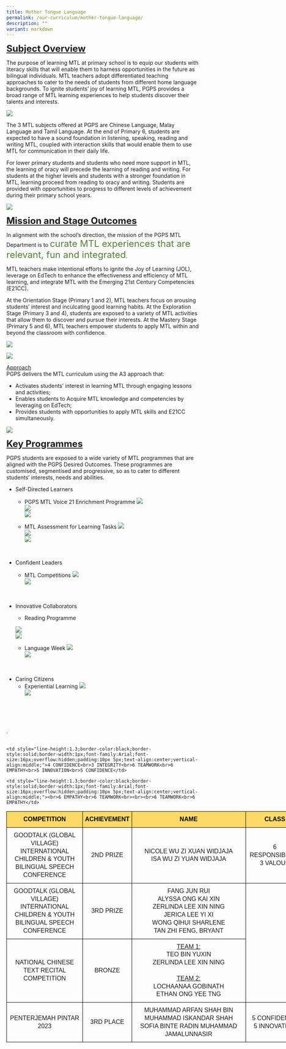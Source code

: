 ```yaml
---
title: Mother Tongue Language
permalink: /our-curriculum/mother-tongue-language/
description: ""
variant: markdown
---
```

**<font size="5"><u>Subject Overview</u></font>**


The purpose of learning MTL at primary school is to equip our students with literacy skills that will enable them to harness opportunities in the future as bilingual individuals. MTL teachers adopt differentiated teaching approaches to cater to the needs of students from different home language backgrounds. To ignite students’ joy of learning MTL, PGPS provides a broad range of MTL learning experiences to help students discover their talents and interests. 


![](/images/Our%20Curriculum/MTL%201.jpg)

The 3 MTL subjects offered at PGPS are Chinese Language, Malay Language and Tamil Language. At the end of Primary 6, students are expected to have a sound foundation in listening, speaking, reading and writing MTL, coupled with interaction skills that would enable them to use MTL for communication in their daily life. 

  

For lower primary students and students who need more support in MTL, the learning of oracy will precede the learning of reading and writing. For students at the higher levels and students with a stronger foundation in MTL, learning proceed from reading to oracy and writing. Students are provided with opportunities to progress to different levels of achievement during their primary school years.

![](/images/Our%20Curriculum/MTL%202.jpg)

**<font size="5"><u>Mission and Stage Outcomes</u></font>**


In alignment with the school’s direction, the mission of the PGPS MTL Department is to <font color="#538135" size="5">curate MTL experiences that are relevant, fun and integrated</font>. 

MTL teachers make intentional efforts to ignite the Joy of Learning (JOL), leverage on EdTech to enhance the effectiveness and efficiency of MTL learning, and integrate MTL with the Emerging 21st Century Competencies (E21CC).

At the Orientation Stage (Primary 1 and 2), MTL teachers focus on arousing students’ interest and inculcating good learning habits. At the Exploration Stage (Primary 3 and 4), students are exposed to a variety of MTL activities that allow them to discover and pursue their interests. At the Mastery Stage (Primary 5 and 6), MTL teachers empower students to apply MTL within and beyond the classroom with confidence.  

![](/images/Our%20Curriculum/MTL_Mission.jpg)

![](/images/Our%20Curriculum/MTL%205.png)

<u>Approach</u>
<br>PGPS delivers the MTL curriculum using the A3 approach that:

*   Activates students’ interest in learning MTL through engaging lessons and activities;
*   Enables students to Acquire MTL knowledge and competencies by leveraging on EdTech;
*   Provides students with opportunities to apply MTL skills and E21CC simultaneously.

![](/images/Our%20Curriculum/MTL%204.png)

**<font size="5"><u>Key Programmes</u></font>**

PGPS students are exposed to a wide variety of MTL programmes that are aligned with the PGPS Desired Outcomes. These programmes are customised, segmentised and progressive, so as to cater to different students’ interests, needs and abilities.

*   Self-Directed Learners
    * PGPS MTL Voice 21 Enrichment Programme
    ![](/images/Our%20Curriculum/MTL2024/MTLVoice2101.jpg)<br>
		![](/images/Our%20Curriculum/MTL2024/MTLVoice2102.jpg)<br>
		![](/images/Our%20Curriculum/MTL2024/MTLVoice2103.jpg)


    * MTL Assessment for Learning Tasks	
    ![](/images/Our%20Curriculum/MTL2024/MTLAFL01.jpg)<br>
		![](/images/Our%20Curriculum/MTL2024/MTLAFL02.jpg)<br>
		![](/images/Our%20Curriculum/MTL2024/MTLAFL03.jpg)


<br>

*   Confident Leaders

    *   MTL Competitions
    ![](/images/Our%20Curriculum/MTL2024/MTLCompetitions01.jpg)<br>
		 ![](/images/Our%20Curriculum/MTL2024/MTLCompetitions02.jpg)

<br>

*   Innovative Collaborators

    *    Reading Programme
    
    ![](/images/Our%20Curriculum/MTL2024/MTLReadingProgramme01.jpg)<br>
		![](/images/Our%20Curriculum/MTL2024/MTLReadingProgramme02.jpg)
    *    Language Week
    ![](/images/Our%20Curriculum/MTL2024/MTLLanguageWeek01.jpg)<br>
		 ![](/images/Our%20Curriculum/MTL2024/MTLLanguageWeek02.jpg)
<br>
       
  *   Caring Citizens
      *    Experiential Learning
   ![](/images/Our%20Curriculum/MTL2024/MTLExperientialLearning01.jpg)<br>
 ![](/images/Our%20Curriculum/MTL2024/MTLExperientialLearning02.jpg)
 

 <br><i></i><br><br><br><i>.</i><br><br><table style="border-collapse:collapse;border-spacing:0;table-layout:fixed;width:780px">
<colgroup>
<col style="width: 295px">
<col style="width: 130px">
<col style="width: 550px">
<col style="width: 170px">
</colgroup>
<thead>
  <tr>
    <th style="line-height:1.3;background-color:#FFD966;border-color:black;border-style:solid;border-width:1px;color:#000000;font-family:Arial;font-size:16px;font-weight:bold;overflow:hidden;padding:10px 5px;text-align:center;vertical-align:middle;">COMPETITION</th>
    <th style="line-height:1.3;background-color:#FFD966;border-color:black;border-style:solid;border-width:1px;color:#000000;font-family:Arial;font-size:16px;font-weight:bold;overflow:hidden;padding:10px 5px;text-align:center;vertical-align:middle;">ACHIEVEMENT</th>
    <th style="line-height:1.3;background-color:#FFD966;border-color:black;border-style:solid;border-width:1px;color:#000000;font-family:Arial;font-size:16px;font-weight:bold;overflow:hidden;padding:10px 5px;text-align:center;vertical-align:middle;">NAME</th>
    <th style="line-height:1.3;background-color:#FFD966;border-color:black;border-style:solid;border-width:1px;color:#000000;font-family:Arial;font-size:16px;font-weight:bold;overflow:hidden;padding:10px 5px;text-align:center;vertical-align:middle;">CLASS</th>
  </tr>
</thead>
<tbody>
  <tr>
    <td style="line-height:1.3;border-color:black;border-style:solid;border-width:1px;font-family:Arial;font-size:16px;overflow:hidden;padding:10px 5px;text-align:center;vertical-align:middle;">GOODTALK (GLOBAL VILLAGE) INTERNATIONAL CHILDREN &amp; YOUTH BILINGUAL SPEECH CONFERENCE</td>
    <td style="line-height:1.3;border-color:black;border-style:solid;border-width:1px;font-family:Arial;font-size:16px;overflow:hidden;padding:10px 5px;text-align:center;vertical-align:middle;">2ND PRIZE <br></td>
   <td style="line-height:1.3;border-color:black;border-style:solid;border-width:1px;font-family:Arial;font-size:16px;overflow:hidden;padding:10px 5px;text-align:center;vertical-align:middle;">NICOLE WU ZI XUAN WIDJAJA <br>ISA WU ZI YUAN WIDJAJA</td>
    <td style="line-height:1.3;border-color:black;border-style:solid;border-width:1px;font-family:Arial;font-size:16px;overflow:hidden;padding:10px 5px;text-align:center;vertical-align:middle;">6 RESPONSIBILITY<br>3 VALOUR</td>
  </tr>
  <tr>
		    <td style="line-height:1.3;border-color:black;border-style:solid;border-width:1px;font-family:Arial;font-size:16px;overflow:hidden;padding:10px 5px;text-align:center;vertical-align:middle;">GOODTALK (GLOBAL VILLAGE) INTERNATIONAL CHILDREN &amp; YOUTH BILINGUAL SPEECH CONFERENCE</td>
    <td style="line-height:1.3;border-color:black;border-style:solid;border-width:1px;font-family:Arial;font-size:16px;overflow:hidden;padding:10px 5px;text-align:center;vertical-align:middle;">3RD PRIZE <br></td>
    <td style="line-height:1.3;border-color:black;border-style:solid;border-width:1px;font-family:Arial;font-size:16px;overflow:hidden;padding:10px 5px;text-align:center;vertical-align:middle;">FANG JUN RUI<br>ALYSSA ONG KAI XIN<br>ZERLINDA LEE XIN NING<br>JERICA LEE YI XI<br>WONG QIHUI SHARLENE<br>TAN ZHI FENG, BRYANT</td> 
		
    <td style="line-height:1.3;border-color:black;border-style:solid;border-width:1px;font-family:Arial;font-size:16px;overflow:hidden;padding:10px 5px;text-align:center;vertical-align:middle;">4 CONFIDENCE<br>3 INTEGRITY<br>6 TEAMWORK<br>6 EMPATHY<br>5 INNOVATION<br>5 CONFIDENCE</td>
  </tr>
  <tr>
		    <td style="line-height:1.3;border-color:black;border-style:solid;border-width:1px;font-family:Arial;font-size:16px;overflow:hidden;padding:10px 5px;text-align:center;vertical-align:middle;">NATIONAL CHINESE TEXT RECITAL COMPETITION</td>
    <td style="line-height:1.3;border-color:black;border-style:solid;border-width:1px;font-family:Arial;font-size:16px;overflow:hidden;padding:10px 5px;text-align:center;vertical-align:middle;">BRONZE</td>
    <td style="line-height:1.3;border-color:black;border-style:solid;border-width:1px;font-family:Arial;font-size:16px;overflow:hidden;padding:10px 5px;text-align:center;vertical-align:middle;"><u>TEAM 1:</u><br>TEO BIN YUXIN<br>ZERLINDA LEE XIN NING<br><br><u>TEAM 2:</u><br>LOCHAANAA GOBINATH<br>ETHAN ONG YEE TNG</td>   
		
    <td style="line-height:1.3;border-color:black;border-style:solid;border-width:1px;font-family:Arial;font-size:16px;overflow:hidden;padding:10px 5px;text-align:center;vertical-align:middle;"><br>6 EMPATHY<br>6 TEAMWORK<br><br><br>6 TEAMWORK<br>6 EMPATHY</td>
  </tr>
  <tr>
		    <td style="line-height:1.3;border-color:black;border-style:solid;border-width:1px;font-family:Arial;font-size:16px;overflow:hidden;padding:10px 5px;text-align:center;vertical-align:middle;">PENTERJEMAH PINTAR 2023</td>
    <td style="line-height:1.3;border-color:black;border-style:solid;border-width:1px;font-family:Arial;font-size:16px;overflow:hidden;padding:10px 5px;text-align:center;vertical-align:middle;">3RD PLACE</td>
      <td style="line-height:1.3;border-color:black;border-style:solid;border-width:1px;font-family:Arial;font-size:16px;overflow:hidden;padding:10px 5px;text-align:center;vertical-align:middle;">MUHAMMAD ARFAN SHAH BIN MUHAMMAD ISKANDAR SHAH<br>SOFIA BINTE RADIN MUHAMMAD JAMALUNNASIR</td>  
		<td style="line-height:1.3;border-color:black;border-style:solid;border-width:1px;font-family:Arial;font-size:16px;overflow:hidden;padding:10px 5px;text-align:center;vertical-align:middle;">5 CONFIDENCE<br>5 INNOVATION</td>
  </tr>
  </tbody>
</table>

 
 
